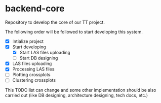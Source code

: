 # backend-core
Repository to develop the core of our TT project.

The following order will be followed to start developing this system.

- [x] Intialize project
- [x] Start developing
    - [x] Start LAS files uploading
    - [ ] Start DB designing
- [x] LAS files uploading
- [x] Processing LAS files
- [ ] Plotting crossplots
- [ ] Clustering crossplots

This TODO list can change and some other implementation should be also carried out (like DB designing, architecture designing, tech docs, etc.)
